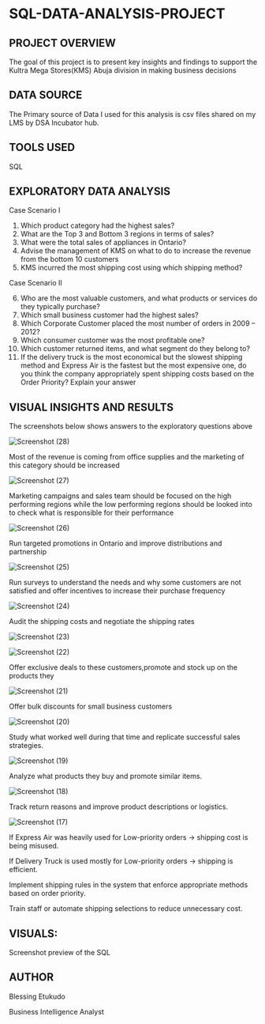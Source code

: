 # SQL-DATA-ANALYSIS-PROJECT



## PROJECT OVERVIEW 

The goal of this project is to present  key insights and findings to support the Kultra Mega Stores(KMS) Abuja division in making business decisions  


## DATA SOURCE 

The Primary source of Data I used for this analysis is csv files shared on my LMS by DSA Incubator hub.


## TOOLS USED 

SQL

## EXPLORATORY DATA ANALYSIS 

Case Scenario I
1. Which product category had the highest sales?
2. What are the Top 3 and Bottom 3 regions in terms of sales?
3. What were the total sales of appliances in Ontario?
4. Advise the management of KMS on what to do to increase the revenue from the bottom
10 customers
5. KMS incurred the most shipping cost using which shipping method?

Case Scenario II

6. Who are the most valuable customers, and what products or services do they typically
purchase?
7. Which small business customer had the highest sales?
8. Which Corporate Customer placed the most number of orders in 2009 – 2012?
9. Which consumer customer was the most profitable one?
10. Which customer returned items, and what segment do they belong to?
11. If the delivery truck is the most economical but the slowest shipping method and
Express Air is the fastest but the most expensive one, do you think the company
appropriately spent shipping costs based on the Order Priority? Explain your answer


## VISUAL INSIGHTS AND RESULTS 

The screenshots below shows answers to the exploratory questions above







![Screenshot (28)](https://github.com/user-attachments/assets/6ad42426-b9ac-43b0-9e1b-09cbdf5733b6)

Most of the revenue is coming from office supplies and the marketing of this category should be increased  





![Screenshot (27)](https://github.com/user-attachments/assets/88fd274d-257c-4130-abba-b42fc4098720)

Marketing campaigns and sales team should be focused on the high performing regions while the low performing regions should be looked into to check what is responsible for their performance  




![Screenshot (26)](https://github.com/user-attachments/assets/7d4ee6aa-afee-4ff8-b2e2-d509d705cce3)

Run targeted promotions in Ontario and improve distributions and partnership 




![Screenshot (25)](https://github.com/user-attachments/assets/cbe7458f-e671-4ddd-9f4a-ee87da8b7668)

Run surveys to understand the needs and why some customers are not satisfied and offer incentives to increase their purchase frequency  




![Screenshot (24)](https://github.com/user-attachments/assets/6e5f7323-2c5f-4a71-bca4-6a17cf6a8597)

Audit the shipping costs and negotiate the shipping rates




![Screenshot (23)](https://github.com/user-attachments/assets/8f2152ab-23bd-4ff0-b979-b2ad36076865)

![Screenshot (22)](https://github.com/user-attachments/assets/dba8ebda-d587-43a9-b52c-bcd3821199f6)

Offer exclusive deals to these customers,promote and stock up on the products they




![Screenshot (21)](https://github.com/user-attachments/assets/0b40c7b4-2970-4723-93fb-5bdede6ad9fb)

Offer bulk discounts for small business customers 




![Screenshot (20)](https://github.com/user-attachments/assets/d4011d31-4369-46b2-a114-c566eb0a449d)

Study what worked well during that time and replicate successful sales strategies.




![Screenshot (19)](https://github.com/user-attachments/assets/39078707-4772-4e85-b4cf-da841b1ead06)

Analyze what products they buy and promote similar items.





![Screenshot (18)](https://github.com/user-attachments/assets/ed215793-41e2-47c4-88e0-34d516797888)


Track return reasons and improve product descriptions or logistics.

![Screenshot (17)](https://github.com/user-attachments/assets/c0890b7d-beef-4481-84c4-e8f8f92b4995)

If Express Air was heavily used for Low-priority orders → shipping cost is being misused.

If Delivery Truck is used mostly for Low-priority orders → shipping is efficient.

Implement shipping rules in the system that enforce appropriate methods based on order priority.

Train staff or automate shipping selections to reduce unnecessary cost.

## VISUALS: 
Screenshot preview of the SQL

## AUTHOR

Blessing Etukudo 

Business Intelligence Analyst 


